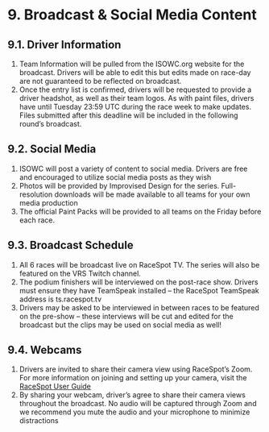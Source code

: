 # 9. Broadcast & Social Media Content

## 9.1. Driver Information

1. Team Information will be pulled from the ISOWC.org website for the broadcast. Drivers will be able to edit this but edits made on race-day are not guaranteed to be reflected on broadcast.
2. Once the entry list is confirmed, drivers will be requested to provide a driver headshot, as well as their team logos. As with paint files, drivers have until Tuesday 23:59 UTC during the race week to make updates. Files submitted after this deadline will be included in the following round’s broadcast.

## 9.2. Social Media

1. ISOWC will post a variety of content to social media. Drivers are free and encouraged to utilize social media posts as they wish
2. Photos will be provided by Improvised Design for the series. Full-resolution downloads will be made available to all teams for your own media production
3. The official Paint Packs will be provided to all teams on the Friday before each race.

## 9.3. Broadcast Schedule

1. All 6 races will be broadcast live on RaceSpot TV. The series will also be featured on the VRS Twitch channel.
2. The podium finishers will be interviewed on the post-race show. Drivers must ensure they have TeamSpeak installed – the RaceSpot TeamSpeak address is ts.racespot.tv
3. Drivers may be asked to be interviewed in between races to be featured on the pre-show – these interviews will be cut and edited for the broadcast but the clips may be used on social media as well!

## 9.4. Webcams

1. Drivers are invited to share their camera view using RaceSpot’s Zoom. For more information on joining and setting up your camera, visit the [RaceSpot User Guide](https://docs.google.com/document/d/1_j6uBApVcmcaSwnVTDkiP06gqPRFzKU6gV9jet6chzw/edit)
2. By sharing your webcam, driver’s agree to share their camera views throughout the broadcast. No audio will be captured through Zoom and we recommend you mute the audio and your microphone to minimize distractions
